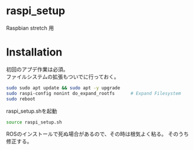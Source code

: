# raspi_setup
Raspbian stretch 用

# Installation
初回のアプデ作業は必須。  
ファイルシステムの拡張もついでに行っておく。
```bash
sudo sudo apt update && sudo apt -y upgrade
sudo raspi-config nonint do_expand_rootfs      # Expand Filesystem
sudo reboot
```

raspi_setup.shを起動
```bash
source raspi_setup.sh
```

ROSのインストールで死ぬ場合があるので、その時は根気よく粘る。
そのうち修正する。